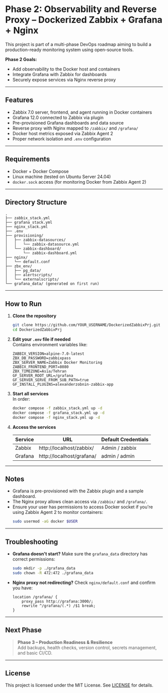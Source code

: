 
# Phase 2: Observability and Reverse Proxy – Dockerized Zabbix + Grafana + Nginx

This project is part of a multi-phase DevOps roadmap aiming to build a production-ready monitoring system using open-source tools.

**Phase 2 Goals:**
- Add observability to the Docker host and containers
- Integrate Grafana with Zabbix for dashboards
- Securely expose services via Nginx reverse proxy

---

## Features

- Zabbix 7.0 server, frontend, and agent running in Docker containers
- Grafana 12.0 connected to Zabbix via plugin
- Pre-provisioned Grafana dashboards and data source
- Reverse proxy with Nginx mapped to `/zabbix/` and `/grafana/`
- Docker host metrics exposed via Zabbix Agent 2
- Proper network isolation and `.env` configuration

---

## Requirements

- Docker + Docker Compose
- Linux machine (tested on Ubuntu Server 24.04)
- `docker.sock` access (for monitoring Docker from Zabbix Agent 2)

---

## Directory Structure

```
.
├── zabbix_stack.yml
├── grafana_stack.yml
├── nginx_stack.yml
├── .env
├── provisioning/
│   ├── zabbix-datasources/
│   │   └── zabbix-datasource.yml
│   └── zabbix-dashboard/
│       └── zabbix-dashboard.yml
├── nginx/
│   └── default.conf
├── zbx_env/
│   ├── pg_data/
│   ├── alertscripts/
│   └── externalscripts/
└── grafana_data/ (generated on first run)
```

---

## How to Run

1. **Clone the repository**  
   ```bash
   git clone https://github.com/YOUR_USERNAME/DockerizedZabbixPrj.git
   cd DockerizedZabbixPrj
   ```

2. **Edit your `.env` file if needed**  
   Contains environment variables like:
   ```env
   ZABBIX_VERSION=alpine-7.0-latest
   ZBX_DB_PASSWORD=zabbixpass
   ZBX_SERVER_NAME=Zabbix Docker Monitoring
   ZABBIX_FRONTEND_PORT=8080
   ZBX_TIMEZONE=Asia/Tehran
   GF_SERVER_ROOT_URL=/grafana
   GF_SERVER_SERVE_FROM_SUB_PATH=true
   GF_INSTALL_PLUGINS=alexanderzobnin-zabbix-app
   ```

3. **Start all services**  
   In order:
   ```bash
   docker compose -f zabbix_stack.yml up -d
   docker compose -f grafana_stack.yml up -d
   docker compose -f nginx_stack.yml up -d
   ```

4. **Access the services**

   | Service   | URL                   | Default Credentials     |
   |-----------|-----------------------|--------------------------|
   | Zabbix    | http://localhost/zabbix/  | Admin / zabbix           |
   | Grafana   | http://localhost/grafana/ | admin / admin            |

---

## Notes

- Grafana is pre-provisioned with the Zabbix plugin and a sample dashboard.
- The Nginx proxy allows clean access via `/zabbix/` and `/grafana/`.
- Ensure your user has permissions to access Docker socket if you're using Zabbix Agent 2 to monitor containers:
  ```bash
  sudo usermod -aG docker $USER
  ```

---

## Troubleshooting

- **Grafana doesn't start?** Make sure the `grafana_data` directory has correct permissions:
  ```bash
  sudo mkdir -p ./grafana_data
  sudo chown -R 472:472 ./grafana_data
  ```

- **Nginx proxy not redirecting?** Check `nginx/default.conf` and confirm you have:
  ```nginx
  location /grafana/ {
      proxy_pass http://grafana:3000/;
      rewrite ^/grafana/(.*) /$1 break;
  }
  ```

---

## Next Phase

> **Phase 3 – Production Readiness & Resilience**  
> Add backups, health checks, version control, secrets management, and basic CI/CD.

---

## License

This project is licensed under the MIT License. See [LICENSE](LICENSE) for details.
